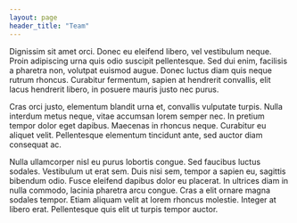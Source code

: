 ```yaml
---
layout: page
header_title: "Team"
---
```


Dignissim sit amet orci. Donec eu eleifend libero, vel vestibulum neque. Proin adipiscing urna quis odio suscipit pellentesque. Sed dui enim, facilisis a pharetra non, volutpat euismod augue. Donec luctus diam quis neque rutrum rhoncus. Curabitur fermentum, sapien at hendrerit convallis, elit lacus hendrerit libero, in posuere mauris justo nec purus.

Cras orci justo, elementum blandit urna et, convallis vulputate turpis. Nulla interdum metus neque, vitae accumsan lorem semper nec. In pretium tempor dolor eget dapibus. Maecenas in rhoncus neque. Curabitur eu aliquet velit. Pellentesque elementum tincidunt ante, sed auctor diam consequat ac.

Nulla ullamcorper nisl eu purus lobortis congue. Sed faucibus luctus sodales. Vestibulum ut erat sem. Duis nisi sem, tempor a sapien eu, sagittis bibendum odio. Fusce eleifend dapibus dolor eu placerat. In ultrices diam in nulla commodo, lacinia pharetra arcu congue. Cras a elit ornare magna sodales tempor. Etiam aliquam velit at lorem rhoncus molestie. Integer at libero erat. Pellentesque quis elit ut turpis tempor auctor.
